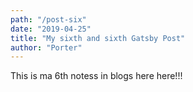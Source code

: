 ```yaml
---
path: "/post-six"
date: "2019-04-25"
title: "My sixth and sixth Gatsby Post"
author: "Porter"
---
```


This is ma 6th notess in blogs
here here!!!
